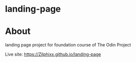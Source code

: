 # landing-page

# About

landing page project for foundation course of The Odin Project

Live site: https://Zilphixx.github.io/landing-page